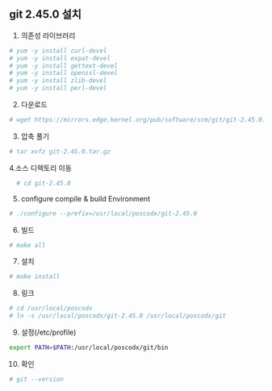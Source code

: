 ## git 2.45.0 설치

1. 의존성 라이브러리
```sh
# yum -y install curl-devel
# yum -y install expat-devel
# yum -y install gettext-devel
# yum -y install openssl-devel
# yum -y install zlib-devel
# yum -y install perl-devel
```

2. 다운로드
```sh
# wget https://mirrors.edge.kernel.org/pub/software/scm/git/git-2.45.0.tar.gz
```

3. 압축 풀기
```sh
# tar xvfz git-2.45.0.tar.gz
```

4.소스 디렉토리 이동
```sh
  # cd git-2.45.0
```

5. configure compile & build Environment
```sh   
# ./configure --prefix=/usr/local/poscodx/git-2.45.0
```

6. 빌드
```sh
# make all
```
   
7. 설치
```sh   
# make install
```

8. 링크
```sh
# cd /usr/local/poscodx
# ln -s /usr/local/poscodx/git-2.45.0 /usr/local/poscodx/git
```

9. 설정(/etc/profile)
```sh
export PATH=$PATH:/usr/local/poscodx/git/bin
```

10. 확인
```sh   
# git --version
```
<!--stackedit_data:
eyJoaXN0b3J5IjpbMTY4MzYyMTM0NV19
-->
